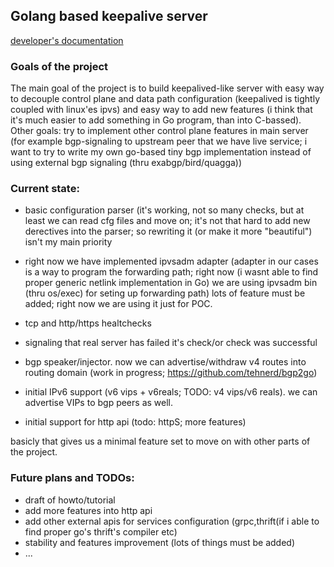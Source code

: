 ## Golang based keepalive server
[developer's documentation](https://github.com/tehnerd/go_keepalived/blob/master/DEVDOCS.md)
### Goals of the project
The main goal of the project is to build keepalived-like server with easy way to decouple control plane
and data path configuration (keepalived is tightly coupled with linux'es ipvs) and easy way to add new features
(i think that it's much easier to add something in Go program, than into C-bassed).
Other goals:
 try to implement other control plane features in main server (for example bgp-signaling to upstream peer that we 
 have live service; i want to try to write my own go-based tiny bgp implementation instead of using external bgp
 signaling (thru exabgp/bird/quagga))
 
 
### Current state:
  * basic configuration parser (it's working, not so many checks, but at least we can read cfg files and move on;
  it's not that hard to add new derectives into the parser; so rewriting it (or make it more "beautiful") isn't my main
  priority
  
  * right now we have implemented ipvsadm adapter (adapter in our cases is a way to program the forwarding path;
  right now (i wasnt able to find proper generic netlink implementation in Go) we are using ipvsadm bin (thru os/exec)
  for seting up forwarding path) lots of feature must be added; right now we are using it just for POC.
  
  * tcp and http/https healtchecks
  
  * signaling that real server has failed it's check/or check was successful

  * bgp speaker/injector. now we can advertise/withdraw v4 routes into routing domain
  (work in progress; https://github.com/tehnerd/bgp2go)
  * initial IPv6 support (v6 vips + v6reals; TODO: v4 vips/v6 reals). we can advertise VIPs to bgp peers as well.
  * initial support for http api (todo: httpS; more features)
 
basicly that gives us a minimal feature set to move on with other parts of the project.

### Future plans and TODOs:
  * draft of howto/tutorial
  * add more features into http api
  * add other external apis for services configuration (grpc,thrift(if i able to find proper go's
     thrift's compiler etc)
  * stability and features improvement (lots of things must be added)
  * ...
